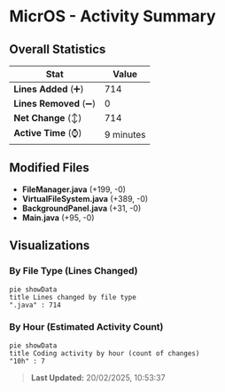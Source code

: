# MicrOS - Activity Summary 

## Overall Statistics

| Stat                   | Value                                                             |
| ---------------------- | ----------------------------------------------------------------- |
| **Lines Added** (➕)   | 714                                          |
| **Lines Removed** (➖) | 0                                        |
| **Net Change** (↕)    | 714                |
| **Active Time** (⌚)   | 9 minutes |


## Modified Files
- **FileManager.java** (+199, -0)
- **VirtualFileSystem.java** (+389, -0)
- **BackgroundPanel.java** (+31, -0)
- **Main.java** (+95, -0)

## Visualizations

### By File Type (Lines Changed)

```mermaid
pie showData
title Lines changed by file type
".java" : 714
```

### By Hour (Estimated Activity Count)

```mermaid
pie showData
title Coding activity by hour (count of changes)
"10h" : 7
```


> **Last Updated:** 20/02/2025, 10:53:37
